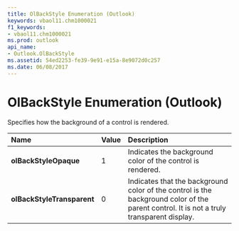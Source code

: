 ```yaml
---
title: OlBackStyle Enumeration (Outlook)
keywords: vbaol11.chm1000021
f1_keywords:
- vbaol11.chm1000021
ms.prod: outlook
api_name:
- Outlook.OlBackStyle
ms.assetid: 54ed2253-fe39-9e91-e15a-8e9072d0c257
ms.date: 06/08/2017
---
```



# OlBackStyle Enumeration (Outlook)

Specifies how the background of a control is rendered.



|**Name**|**Value**|**Description**|
|:-----|:-----|:-----|
| **olBackStyleOpaque**|1|Indicates the background color of the control is rendered.|
| **olBackStyleTransparent**|0|Indicates that the background color of the control is the background color of the parent control. It is not a truly transparent display.|

